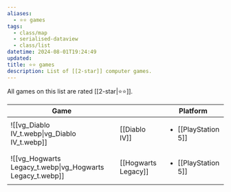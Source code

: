 ```yaml
---
aliases:
  - ⭐️⭐️ games
tags:
  - class/map
  - serialised-dataview
  - class/list
datetime: 2024-08-01T19:24:49
updated: 
title: ⭐️⭐️ games
description: List of [[2-star]] computer games.
---
```

All games on this list are rated [[2-star|⭐️⭐️]].

<!-- QueryToSerialize: table without id embed(link(thumbnail)) as Game, file.link as "", platform as Platform from #class/video-game where contains(rating, [[2-star]]) sort file.name -->
<!-- SerializedQuery: table without id embed(link(thumbnail)) as Game, file.link as "", platform as Platform from #class/video-game where contains(rating, [[2-star]]) sort file.name -->

| Game                                                                           |                                                      | Platform                                                            |
| ------------------------------------------------------------------------------ | ---------------------------------------------------- | ------------------------------------------------------------------- |
| ![[vg_Diablo IV_t.webp\|vg_Diablo IV_t.webp]]             | [[Diablo IV]]             | <ul><li>[[PlayStation 5]]</li></ul> |
| ![[vg_Hogwarts Legacy_t.webp\|vg_Hogwarts Legacy_t.webp]] | [[Hogwarts Legacy]] | <ul><li>[[PlayStation 5]]</li></ul> |
<!-- SerializedQuery END -->
